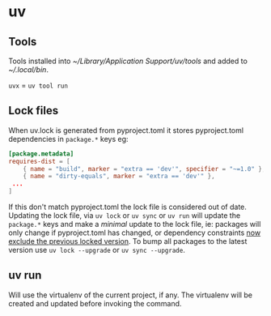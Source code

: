 # uv

## Tools

Tools installed into _~/Library/Application Support/uv/tools_ and added to _~/.local/bin_.

`uvx` = `uv tool run`

## Lock files

When uv.lock is generated from pyproject.toml it stores pyproject.toml dependencies in `package.*` keys eg:

```toml
[package.metadata]
requires-dist = [
    { name = "build", marker = "extra == 'dev'", specifier = "~=1.0" },
    { name = "dirty-equals", marker = "extra == 'dev'" },
 ...
]
```

If this don't match pyproject.toml the lock file is considered out of date. Updating the lock file, via `uv lock` or `uv sync` or `uv run` will update the `package.*` keys and make a _minimal_ update to the lock file, ie: packages will only change if pyproject.toml has changed, or dependency constraints [now exclude the previous locked version](https://docs.astral.sh/uv/concepts/projects/sync/#upgrading-locked-package-versions). To bump all packages to the latest version use `uv lock --upgrade` or `uv sync --upgrade`.

## uv run

Will use the virtualenv of the current project, if any. The virtualenv will be created and updated before invoking the command.
